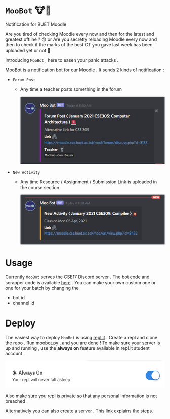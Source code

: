 # `MooBot` :cow::robot:
Notification for BUET Moodle

Are you tired of checking Moodle every now and then for the latest and greatest offline ? :cold_sweat: or Are you secretly reloading Moodle every now and then to check if the marks of the best CT you gave last week has been uploaded yet or not  :grimacing:

Introducing `MooBot` , here to easen your panic attacks .

MooBot is a notification bot for our Moodle . It sends 2 kinds of notification :
- `Forum Post`
  - Any time a teacher posts something in the forum
    
    ![](images/forum_post.png)

- `New Activity` 
  - Any time Resource / Assignment / Submission Link is uploaded in the course section

    ![](images/activity.png)

# Usage

Currently `MooBot` serves the CSE17 Discord server . The bot code and scrapper code is available [here](MooBot/) . You can make your own custom one or one for your batch by changing the 

- bot id
- channel id

# Deploy

The easiest way to deploy `MooBot` is using [repl.it](https://replit.com) . Create a repl and clone the repo . Run [moobot.py](MooBot/moobot.py) , and you are done ! To make sure your server is up and running , use the **always on** feature available in repl.it student account .

![](images/always_on.png)

Also make sure you repl is private so that any personal information is not breached .

Alternatively you can also create a server . This [link](https://www.codementor.io/@garethdwyer/building-a-discord-bot-with-python-and-repl-it-miblcwejz#keeping-our-bot-alive) explains the steps.
  